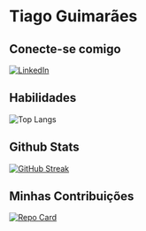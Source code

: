 # Tiago Guimarães

## Conecte-se comigo
[![LinkedIn](https://img.shields.io/badge/LinkedIn-000?style=for-the-badge&logo=linkedin&logoColor=0E76A8)](https://www.linkedin.com/in/tiagogq123/)

## Habilidades

![Top Langs](https://github-readme-stats-git-masterrstaa-rickstaa.vercel.app/api/top-langs/?username=Tiagogq&layout=compact&bg_color=000&border_color=30A3DC&title_color=E94D5F&text_color=FFF)

## Github Stats

[![GitHub Streak](https://streak-stats.demolab.com/?user=Tiagogq&theme=bear&background=000&border=30A3DC&dates=FFF)](https://git.io/streak-stats)

## Minhas Contribuições

[![Repo Card](https://github-readme-stats.vercel.app/api/pin/?username=Tiagogq&repo=filme-react&bg_color=000&border_color=30A3DC&show_icons=true&icon_color=30A3DC&title_color=E94D5F&text_color=FFF)](https://github.com/tiagocarbone/filme-react)

## 